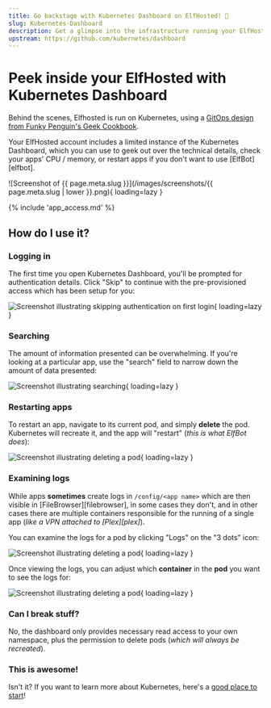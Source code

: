 ```yaml
---
title: Go backstage with Kubernetes Dashboard on ElfHosted! 🧝
slug: Kubernetes-Dashboard
description: Get a glimpse into the infrastructure running your ElfHosted apps, using own own private Kubernetes Dashboard!
upstream: https://github.com/kubernetes/dashboard
---
```


# Peek inside your ElfHosted with Kubernetes Dashboard

Behind the scenes, Elfhosted is run on Kubernetes, using a [GitOps design from Funky Penguin's Geek Cookbook](https://geek-cookbook.funkypenguin.co.nz/kubernetes/deployment/flux/design/).

Your ElfHosted account includes a limited instance of the Kubernetes Dashboard, which you can use to geek out over the technical details, check your apps' CPU / memory, or restart apps if you don't want to use [ElfBot][elfbot].

![Screenshot of {{ page.meta.slug }}](/images/screenshots/{{ page.meta.slug | lower }}.png){ loading=lazy }

{% include 'app_access.md' %}

## How do I use it?

### Logging in

The first time you open Kubernetes Dashboard, you'll be prompted for authentication details. Click "Skip" to continue with the pre-provisioned access which has been setup for you:

![Screenshot illustrating skipping authentication on first login](/images/kubernetes-dashboard-skip-auth.png){ loading=lazy }

### Searching

The amount of information presented can be overwhelming. If you're looking at a particular app, use the "search" field to narrow down the amount of data presented:

![Screenshot illustrating searching](/images/kubernetes-dashboard-search.png){ loading=lazy }

### Restarting apps

To restart an app, navigate to its current pod, and simply **delete** the pod. Kubernetes will recreate it, and the app will "restart" (*this is what ElfBot does*):

![Screenshot illustrating deleting a pod](/images/kubernetes-dashboard-delete-pod.png){ loading=lazy }

### Examining logs 

While apps **sometimes** create logs in `/config/<app name>` which are then visible in [FileBrowser][filebrowser], in some cases they don't, and in other cases there are multiple containers responsible for the running of a single app (*like a VPN attached to [Plex][plex]*).

You can examine the logs for a pod by clicking "Logs" on the "3 dots" icon:

![Screenshot illustrating deleting a pod](/images/kubernetes-dashboard-pod-logs.png){ loading=lazy }

Once viewing the logs, you can adjust which **container** in the **pod** you want to see the logs for:

![Screenshot illustrating deleting a pod](/images/kubernetes-dashboard-app-logs-per-container.png){ loading=lazy }

### Can I break stuff?

No, the dashboard only provides necessary read access to your own namespace, plus the permission to delete pods (*which will always be recreated*).

### This is awesome!

Isn't it? If you want to learn more about Kubernetes, here's a [good place to start](https://geek-cookbook.funkypenguin.co.nz)!